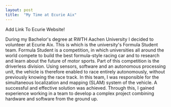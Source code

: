 ```yaml
---
layout: post
title:  "My Time at Ecurie Aix"
---
```


Add Link To Ecurie Website!

During my Bachelor's degree at RWTH Aachen University I decided to volunteer at Ecurie Aix. This is which is the university's Formula Student team. Formula Student is a competition, in which universities all around the world compete to build the best formula-style racing car and to research and learn about the future of motor sports. Part of this competition is the driverless division. Using sensors, software and an autonomous processing unit, the vehicle is therefore enabled to race entirely autonomously, without previously knowing the race track. In this team, I was responsible for the simultaneous localization and mapping (SLAM) system of the vehicle. A successful and effective solution was achieved. Through this, I gained experience working in a team to develop a complex project combining hardware and software from the ground up.